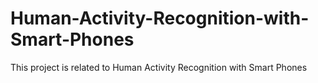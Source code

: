 # Human-Activity-Recognition-with-Smart-Phones
This project is related to Human Activity Recognition with Smart Phones
